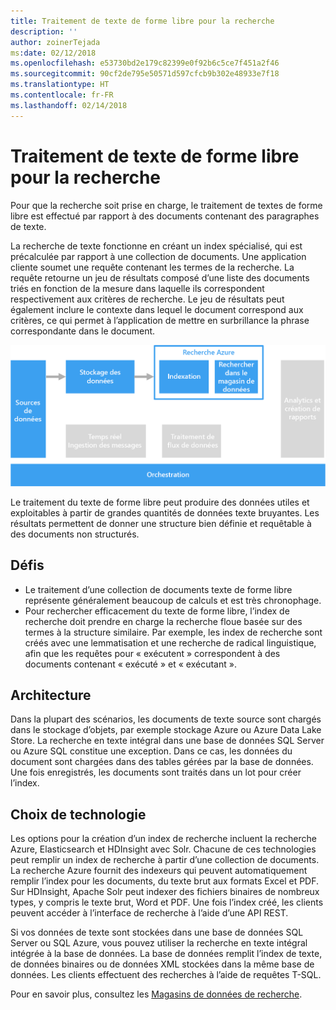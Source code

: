 ```yaml
---
title: Traitement de texte de forme libre pour la recherche
description: ''
author: zoinerTejada
ms:date: 02/12/2018
ms.openlocfilehash: e53730bd2e179c82399e0f92b6c5ce7f451a2f46
ms.sourcegitcommit: 90cf2de795e50571d597cfcb9b302e48933e7f18
ms.translationtype: HT
ms.contentlocale: fr-FR
ms.lasthandoff: 02/14/2018
---
```

# <a name="processing-free-form-text-for-search"></a>Traitement de texte de forme libre pour la recherche

Pour que la recherche soit prise en charge, le traitement de textes de forme libre est effectué par rapport à des documents contenant des paragraphes de texte.

La recherche de texte fonctionne en créant un index spécialisé, qui est précalculée par rapport à une collection de documents. Une application cliente soumet une requête contenant les termes de la recherche. La requête retourne un jeu de résultats composé d’une liste des documents triés en fonction de la mesure dans laquelle ils correspondent respectivement aux critères de recherche. Le jeu de résultats peut également inclure le contexte dans lequel le document correspond aux critères, ce qui permet à l’application de mettre en surbrillance la phrase correspondante dans le document. 

![](./images/search-pipeline.png)

Le traitement du texte de forme libre peut produire des données utiles et exploitables à partir de grandes quantités de données texte bruyantes. Les résultats permettent de donner une structure bien définie et requêtable à des documents non structurés.


## <a name="challenges"></a>Défis

- Le traitement d’une collection de documents texte de forme libre représente généralement beaucoup de calculs et est très chronophage.
- Pour rechercher efficacement du texte de forme libre, l’index de recherche doit prendre en charge la recherche floue basée sur des termes à la structure similaire. Par exemple, les index de recherche sont créés avec une lemmatisation et une recherche de radical linguistique, afin que les requêtes pour « exécutent » correspondent à des documents contenant « exécuté » et « exécutant ».

## <a name="architecture"></a>Architecture

Dans la plupart des scénarios, les documents de texte source sont chargés dans le stockage d’objets, par exemple stockage Azure ou Azure Data Lake Store. La recherche en texte intégral dans une base de données SQL Server ou Azure SQL constitue une exception. Dans ce cas, les données du document sont chargées dans des tables gérées par la base de données. Une fois enregistrés, les documents sont traités dans un lot pour créer l’index.

## <a name="technology-choices"></a>Choix de technologie

Les options pour la création d’un index de recherche incluent la recherche Azure, Elasticsearch et HDInsight avec Solr. Chacune de ces technologies peut remplir un index de recherche à partir d’une collection de documents. La recherche Azure fournit des indexeurs qui peuvent automatiquement remplir l’index pour les documents, du texte brut aux formats Excel et PDF. Sur HDInsight, Apache Solr peut indexer des fichiers binaires de nombreux types, y compris le texte brut, Word et PDF. Une fois l’index créé, les clients peuvent accéder à l’interface de recherche à l’aide d’une API REST. 

Si vos données de texte sont stockées dans une base de données SQL Server ou SQL Azure, vous pouvez utiliser la recherche en texte intégral intégrée à la base de données. La base de données remplit l’index de texte, de données binaires ou de données XML stockées dans la même base de données. Les clients effectuent des recherches à l’aide de requêtes T-SQL. 

Pour en savoir plus, consultez les [Magasins de données de recherche](../technology-choices/search-options.md).
